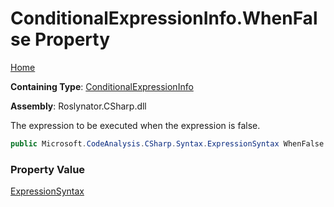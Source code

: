 # ConditionalExpressionInfo\.WhenFalse Property

[Home](../../../../../README.md)

**Containing Type**: [ConditionalExpressionInfo](../README.md)

**Assembly**: Roslynator\.CSharp\.dll

  
The expression to be executed when the expression is false\.

```csharp
public Microsoft.CodeAnalysis.CSharp.Syntax.ExpressionSyntax WhenFalse { get; }
```

### Property Value

[ExpressionSyntax](https://docs.microsoft.com/en-us/dotnet/api/microsoft.codeanalysis.csharp.syntax.expressionsyntax)

